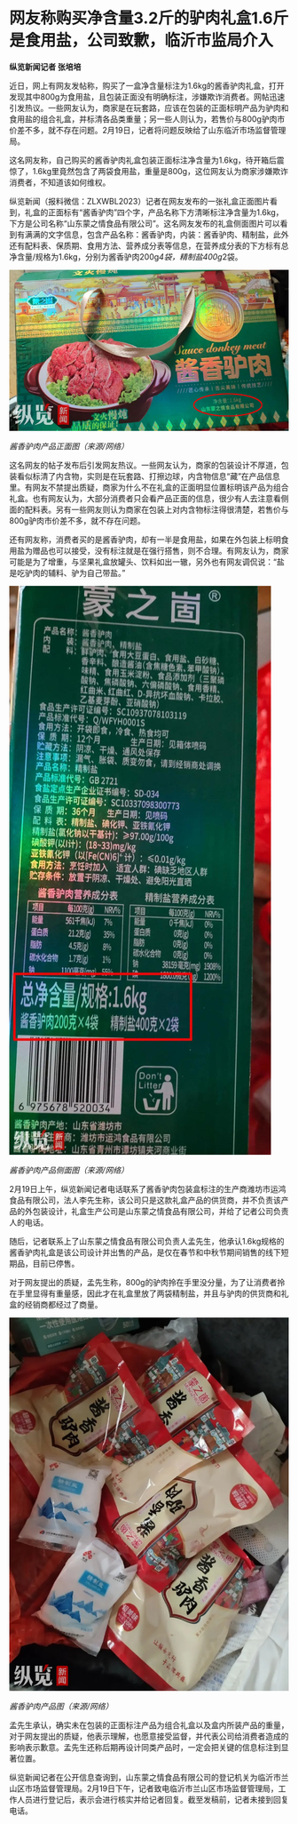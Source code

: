 # 网友称购买净含量3.2斤的驴肉礼盒1.6斤是食用盐，公司致歉，临沂市监局介入

**纵览新闻记者 张培培**

近日，网上有网友发帖称，购买了一盒净含量标注为1.6kg的酱香驴肉礼盒，打开发现其中800g为食用盐，且包装正面没有明确标注，涉嫌欺诈消费者。网帖迅速引发热议。一些网友认为，商家是在玩套路，应该在包装的正面标明产品为驴肉和食用盐的组合礼盒，并标清各品类重量；另一些人则认为，若售价与800g驴肉市价差不多，就不存在问题。2月19日，记者将问题反映给了山东临沂市场监督管理局。

这名网友称，自己购买的酱香驴肉礼盒包装正面标注净含量为1.6kg，待开箱后震惊了，1.6kg里竟然包含了两袋食用盐，重量是800g，这位网友认为商家涉嫌欺诈消费者，不知道该如何维权。

纵览新闻（报料微信：ZLXWBL2023）记者在网友发布的一张礼盒正面图片看到，礼盒的正面标有“酱香驴肉”四个字，产品名称下方清晰标注净含量为1.6kg，下方是公司名称“山东蒙之情食品有限公司”。这名网友发布的礼盒侧面图片可以看到有满满的文字信息，包含产品名称：酱香驴肉，内装：酱香驴肉、精制盐，此外还有配料表、保质期、食用方法、营养成分表等信息，在营养成分表的下方标有总净含量/规格为1.6kg，分别为酱香驴肉200g*4袋，精制盐400g*2袋。

![2cc9e14c6b5e9285e4619581da40a6aa.jpg](https://raw.githubusercontent.com/qqhsx/qqnews_image/main/2024/02/19/网友称购买净含量3.2斤的驴肉礼盒1.6斤是食用盐，公司致歉，临沂市监局介入/2cc9e14c6b5e9285e4619581da40a6aa.jpg)

_酱香驴肉产品正面图（来源/网络）_

这名网友的帖子发布后引发网友热议。一些网友认为，商家的包装设计不厚道，包装看似标清了内含物，实则是在玩套路、打擦边球，内含物信息“藏”在产品信息里。有网友不禁提出质疑，商家为什么不在礼盒的正面明显位置标明该产品为组合礼盒。也有网友认为，大部分消费者只会看产品正面的信息，很少有人去注意看侧面的配料表。另有一些网友则认为商家在包装上对内含物标注得很清楚，若售价与800g驴肉市价差不多，就不存在问题。

还有网友称，消费者买的是酱香驴肉，却有一半是食用盐，如果在外包装上标明食用盐为赠品也可以接受，没有标注就是在强行搭售，则不合理。有网友认为，商家可能是为了增重，与坚果礼盒放罐头、饮料如出一辙，另外也有网友调侃说：“盐是吃驴肉的辅料、驴为自己带盐。”

![c3f956fcee59a01f3091ba5e13b4b27a.jpg](https://raw.githubusercontent.com/qqhsx/qqnews_image/main/2024/02/19/网友称购买净含量3.2斤的驴肉礼盒1.6斤是食用盐，公司致歉，临沂市监局介入/c3f956fcee59a01f3091ba5e13b4b27a.jpg)

_酱香驴肉产品侧面图（来源/网络）_

2月19日上午，纵览新闻记者电话联系了酱香驴肉包装盒标注的生产商潍坊市运鸿食品有限公司，法人李先生称，该公司只是这款礼盒产品的供货商，并不负责该产品的外包装设计，礼盒生产公司是山东蒙之情食品有限公司，并给了记者公司负责人的电话。

随后，记者联系上了山东蒙之情食品有限公司负责人孟先生，他承认1.6kg规格的酱香驴肉礼盒是该公司设计并出售的产品，是仅在春节和中秋节期间销售的线下短期品，目前已停售。

对于网友提出的质疑，孟先生称，800g的驴肉拎在手里没分量，为了让消费者拎在手里显得有重量感，因此才在礼盒里放了两袋精制盐，并且与驴肉的供货商和礼盒的经销商都经过了商量。

![095365b710ffd101209b1f7cca47e67d.jpg](https://raw.githubusercontent.com/qqhsx/qqnews_image/main/2024/02/19/网友称购买净含量3.2斤的驴肉礼盒1.6斤是食用盐，公司致歉，临沂市监局介入/095365b710ffd101209b1f7cca47e67d.jpg)

 _酱香驴肉产品图（来源/网络）_

孟先生承认，确实未在包装的正面标注产品为组合礼盒以及盒内所装产品的重量，对于网友提出的质疑，他表示理解，也愿意接受监督，并代表公司给消费者造成的影响表示歉意。孟先生还称后期再设计同类产品时，一定会把关键的信息标注到显著位置。

纵览新闻记者在公开信息查询到，山东蒙之情食品有限公司的登记机关为临沂市兰山区市场监督管理局。2月19日下午，记者致电临沂市兰山区市场监督管理局，工作人员进行登记后，表示会进行核实并给记者回复。截至发稿前，记者未接到回复电话。


